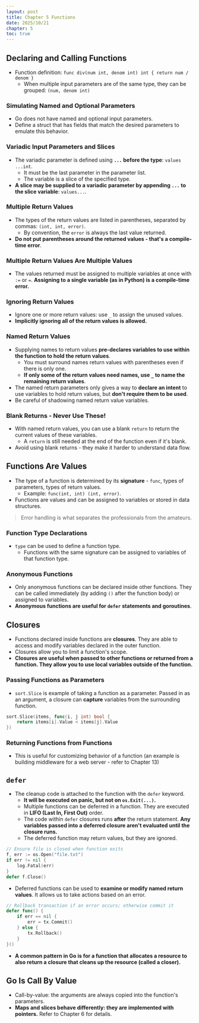 ```yaml
---
layout: post
title: Chapter 5 Functions
date: 2025/10/21
chapter: 5
toc: true
---
```


## Declaring and Calling Functions

- Function definition: `func div(num int, denom int) int { return num / denom }`
  - When multiple input parameters are of the same type, they can be grouped: `(num, denom int)`

### Simulating Named and Optional Parameters

- Go does not have named and optional input parameters.
- Define a struct that has fields that match the desired parameters to emulate this behavior.

### Variadic Input Parameters and Slices

- The variadic parameter is defined using **`...` before the type**: `values ...int`.
  - It must be the last parameter in the parameter list.
  - The variable is a slice of the specified type.
- **A slice may be supplied to a variadic parameter by appending `...` to the slice variable**: `values...`.

### Multiple Return Values

- The types of the return values are listed in parentheses, separated by commas: `(int, int, error)`.
  - By convention, the `error` is always the last value returned.
- **Do not put parentheses around the returned values - that's a compile-time error**.

### Multiple Return Values Are Multiple Values

- The values returned must be assigned to multiple variables at once with `:=` or `=`. **Assigning to a single variable (as in Python) is a compile-time error.**

### Ignoring Return Values

- Ignore one or more return values: use `_` to assign the unused values.
- **Implicitly ignoring all of the return values is allowed.**

### Named Return Values

- Supplying names to return values **pre-declares variables to use within the function to hold the return values**.
  - You must surround names return values with parentheses even if there is only one.
  - **If only some of the return values need names, use `_` to name the remaining return values**.
- The named return parameters only gives a way to **declare an intent** to use variables to hold return values, but **don't require them to be used**.
- Be careful of shadowing named return value variables.

### Blank Returns - Never Use These!

- With named return values, you can use a blank `return` to return the current values of these variables.
  - A `return` is still needed at the end of the function even if it's blank.
- Avoid using blank returns - they make it harder to understand data flow.




## Functions Are Values

- The type of a function is determined by its **signature** - `func`, types of parameters, types of return values.
  - Example: `func(int, int) (int, error)`.
- Functions are values and can be assigned to variables or stored in data structures.

> Error handling is what separates the professionals from the amateurs.

### Function Type Declarations

- `type` can be used to define a function type.
  - Functions with the same signature can be assigned to variables of that function type.

### Anonymous Functions

- Only anonymous functions can be declared inside other functions. They can be called immediately (by adding `()` after the function body) or assigned to variables.
- **Anonymous functions are useful for `defer` statements and goroutines**.



## Closures

- Functions declared inside functions are **closures**. They are able to access and modify variables declared in the outer function.
- Closures allow you to limit a function's scope.
- **Closures are useful when passed to other functions or returned from a function. They allow you to use local variables outside of the function.**

### Passing Functions as Parameters

- `sort.Slice` is example of taking a function as a parameter. Passed in as an argument, a closure can **capture** variables from the surrounding function.

```go
sort.Slice(items, func(i, j int) bool {
    return items[i].Value < items[j].Value
})
```

### Returning Functions from Functions

- This is useful for customizing behavior of a function (an example is building middleware for a web server - refer to Chapter 13)



## `defer`

- The cleanup code is attached to the function with the `defer` keyword.
  - **It will be executed on panic, but not on `os.Exit(...)`.**
  - Multiple functions can be deferred in a function. They are executed in **LIFO (Last In, First Out)** order.
  - The code within `defer` closures runs **after** the return statement. **Any variables passed into a deferred closure aren't evaluated until the closure runs.**
  - The deferred function may return values, but they are ignored.

```go
// Ensure file is closed when function exits
f, err := os.Open("file.txt")
if err != nil {
    log.Fatal(err)
}
defer f.Close()
```

- Deferred functions can be used to **examine or modify named return values**. It allows us to take actions based on an error.

```go
// Rollback transaction if an error occurs; otherwise commit it
defer func() {
    if err == nil {
        err = tx.Commit()
    } else {
        tx.Rollback()
    }
}()
```

- **A common pattern in Go is for a function that allocates a resource to also return a closure that cleans up the resource (called a closer).**



## Go Is Call By Value

- Call-by-value: the arguments are always copied into the function's parameters.
- **Maps and slices behave differently: they are implemented with pointers.** Refer to Chapter 6 for details.


